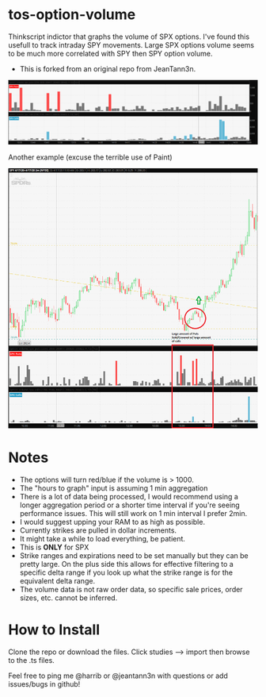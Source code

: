# tos-option-volume
Thinkscript indictor that graphs the volume of SPX options. I've found this usefull to track intraday SPY movements. Large SPX options volume seems to be much more correlated with SPY then SPY option volume.

- This is forked from an original repo from JeanTann3n.

![Options Volume](/new_screenshot.PNG)

Another example (excuse the terrible use of Paint)

![Options Volume](/screenshot_2.PNG)


# Notes
 - The options will turn red/blue if the volume is > 1000.
 - The "hours to graph" input is assuming 1 min aggregation
 - There is a lot of data being processed, I would recommend using a longer aggregation period or a shorter time interval if you're seeing performance issues. This will still work on 1 min interval I prefer 2min.
 - I would suggest upping your RAM to as high as possible.
 - Currently strikes are pulled in dollar increments.
 - It might take a while to load everything, be patient.
 - This is **ONLY** for SPX
 - Strike ranges and expirations need to be set manually but they can be pretty large. On the plus side this allows for effective filtering to a specific delta range if you look up what the strike range is for the equivalent delta range.
 - The volume data is not raw order data, so specific sale prices, order sizes, etc. cannot be inferred.

# How to Install
Clone the repo or download the files. Click studies --> import then browse to the .ts files.


Feel free to ping me @harrib or @jeantann3n with questions or add issues/bugs in github! 
